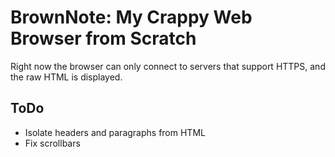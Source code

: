 # BrownNote: My Crappy Web Browser from Scratch
Right now the browser can only connect to servers that support HTTPS, and the raw HTML is displayed.
## ToDo
* Isolate headers and paragraphs from HTML
* Fix scrollbars